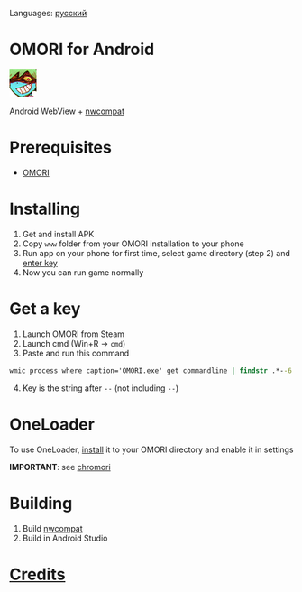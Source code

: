 Languages: [русский](README_ru.md)

# OMORI for Android

![spacexh_happy](.github/assets/spacexh_happy.png)

Android WebView + [nwcompat](https://github.com/fifomori/nwcompat)

# Prerequisites

- [OMORI](https://store.steampowered.com/app/1150690/OMORI)

# Installing

1. Get and install APK
2. Copy `www` folder from your OMORI installation to your phone
3. Run app on your phone for first time, select game directory (step 2) and [enter key](#get-a-key)
4. Now you can run game normally

# Get a key

1. Launch OMORI from Steam
2. Launch cmd (Win+R -> `cmd`)
3. Paste and run this command

```cmd
wmic process where caption='OMORI.exe' get commandline | findstr .*--6
```

4. Key is the string after `--` (not including `--`)

# OneLoader

To use OneLoader, [install](https://mods.one/mod/oneloader) it to your OMORI directory and enable it in settings

**IMPORTANT**: see [chromori](https://github.com/fifomori/chromori#oneloader-)

# Building

1. Build [nwcompat](https://github.com/fifomori/nwcompat)
2. Build in Android Studio

# [Credits](https://github.com/fifomori/nwcompat#credits)
